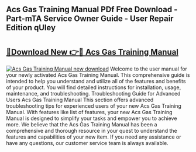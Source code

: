 ## Acs Gas Training Manual PDf Free Download - Part-mTA Service Owner Guide - User Repair Edition qUley

# <h2><a href="http://bc82691.oget.top/?id=Acs+Gas+Training+Manual">🔗Download New 👉🔴 Acs Gas Training Manual</a></h2>

[![Acs Gas Training Manual new download](https://i.imgur.com/5g1atiW.png)](http://bc82691.oget.top/?id=Acs+Gas+Training+Manual)
Welcome to the user manual for your newly activated Acs Gas Training Manual. This comprehensive guide is intended to help you understand and utilize all of the features and benefits of your product. You will find detailed instructions for installation, usage, maintenance, and troubleshooting. Troubleshooting Guide for Advanced Users Acs Gas Training Manual This section offers advanced troubleshooting tips for experienced users of your new Acs Gas Training Manual. With features like list of features, your new Acs Gas Training Manual is designed to simplify your tasks and empower you to achieve more. We believe that the Acs Gas Training Manual has been a comprehensive and thorough resource in your quest to understand the features and capabilities of your new item. If you need any assistance or have any questions, our customer service team is always available.
